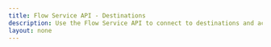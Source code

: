 ```yaml
---
title: Flow Service API - Destinations
description: Use the Flow Service API to connect to destinations and activate data.
layout: none
--- 
```

<RedoclyAPIBlock src="/swagger-specs/destinations.yaml"/>